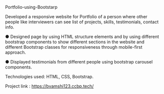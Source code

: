 Portfolio-using-Bootstarp

Developed a responsive website for Portfolio of a person where other people like interviewers can see list of projects, skills, testimonials, contact info.

● Designed page by using HTML structure elements and by using different bootstrap components to show different sections in the website and different Bootstrap classes for responsiveness through mobile-first approach.

● Displayed testimonials from different people using bootstrap carousel components.

Technologies used: HTML, CSS, Bootstrap.

Project link : https://bvamshi123.ccbp.tech/